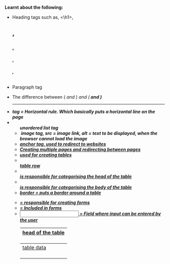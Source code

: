 **Learnt about the following:**
- Heading tags such as, <\h1>, <h2>, <h3>, <h4>, <h5>, <h6>
- Paragraph tag <p>
- The difference between (<i> and <em>) and (<b> and <strong>)
- <hr> tag = Horizontal rule. Which basically puts a horizontal line on the page
- <ul> unordered list tag
- <img src="" alt=""> image tag, src = image link, alt = text to be displayed, when the browser cannot load the image
- <a href = ""> anchor tag, used to redirect to websites
- Creating multiple pages and redirecting between pages
- <table> used for creating tables
- <tr> table row
- <td> table data
- <thead> is responsible for categorising the head of the table
- <th> head of the table
- <tbody> is responsible for categorising the body of the table
- **border** = puts a border around a table
- <form> = responsible for creating forms
- <label> = Included in forms
- <input> = Field where input can be entered by the user
